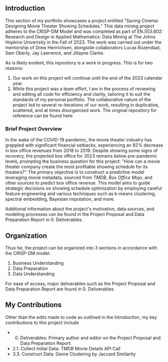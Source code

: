 ## Introduction
This section of my portfolio showcases a project entitled "Saving Cinema: Designing Movie Theater Showing Schedules." This data mining project adheres to the CRISP-DM Model and was completed as part of EN.553.602: Research and Design in Applied Mathematics: Data Mining at The Johns Hopkins Univerisity in the Fall of 2023. The work was carried out under the mentorship of Drew Henrichsen, alongside collaborators Lucas Rozendaal, Sam Oberly, Jay Lawrence, and Jillayne Clarke.

As is likely evident, this repository is a work in progress. This is for two reasons:

1. Our work on this project will continue until the end of the 2023 calendar year.
2. While this project was a team effort, I am in the process of reviewing and editing all code for efficiency and clarity, tailoring it to suit the standards of my personal portfolio. The collaborative nature of the project led to several re-iterations of our work, resulting in duplicative, scattered, and at times disorganized work. The original repository for reference can be found here:

### Brief Project Overview
In the wake of the COVID-19 pandemic, the movie theater industry has grappled with significant financial setbacks, experiencing an 82% decrease in box office revenues from 2018 to 2019. Despite showing some signs of recovery, the projected box office for 2023 remains below pre-pandemic levels, prompting the business question for this project: "How can a movie theater company create the most profitable showing schedule for its theaters?" The primary objective is to construct a predictive model leveraging movie metadata, sourced from *TMDB*, *Box Office Mojo*, and other sources to predict box office revenue. This model aims to guide strategic decisions on showing schedule optimization by employing careful feature engineering and various techniques such as k-means clustering, spectral embedding, Bayesian imputation, and more.

Additional information about the project's motivation, data sources, and modeling processes can be found in the Project Proposal and Data Preparation Report in 0. Deliverables. 

## Organization
Thus far, the project can be organized into 3 sections in accordance with the CRISP-DM model:

1. Business Understanding
2. Data Preparation
3. Data Understanding

For ease of access, major deliverables such as the Project Proposal and Data Preparation Report are found in 0. Deliverables.

## My Contributions
Other than the edits made to code as outlined in the Introduction, my key contributions to this project include

- 0. Deliverables: Primary author and editor on the Project Proposal and Data Preparation Report.
- 2.1. Collect Initial Data: TMDB Movie Details API Call
- 3.3. Construct Data: Genre Clustering by Jaccard Similarity
